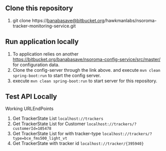 
## Clone this repository

1. git clone https://banabasave@bitbucket.org/hawkmanlabs/nsoroma-tracker-monitoring-service.git

## Run application locally

1. To application relies on another https://bitbucket.org/banabasave/nsoroma-config-service/src/master/ for configuration data.
2. Clone the config-server through the link above. and execute `mvn clean spring-boot:run` to start the config server.
3. execute `mvn clean spring-boot:run` to start server for this repository.

## Test API Locally
Working URLEndPoints
1. Get TrackerState List `localhost://trackers`
2. Get TrackerState List for Customer `localhost://trackers/?customerId=105478`
3. Get TrackerState List for with tracker-type `localhost://trackers/?type=bce_fms500_light_vt`
4. Get TrackerState with tracker id `localhost://tracker/{395940}`
